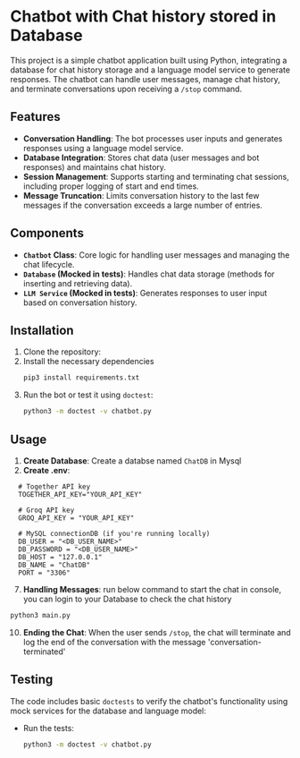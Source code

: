 # Chatbot with Chat history stored in Database

This project is a simple chatbot application built using Python, integrating a database for chat history storage and a language model service to generate responses. The chatbot can handle user messages, manage chat history, and terminate conversations upon receiving a `/stop` command.

## Features
- **Conversation Handling**: The bot processes user inputs and generates responses using a language model service.
- **Database Integration**: Stores chat data (user messages and bot responses) and maintains chat history.
- **Session Management**: Supports starting and terminating chat sessions, including proper logging of start and end times.
- **Message Truncation**: Limits conversation history to the last few messages if the conversation exceeds a large number of entries.

## Components
- **`Chatbot` Class**: Core logic for handling user messages and managing the chat lifecycle.
- **`Database` (Mocked in tests)**: Handles chat data storage (methods for inserting and retrieving data).
- **`LLM Service` (Mocked in tests)**: Generates responses to user input based on conversation history.

## Installation
1. Clone the repository:
2. Install the necessary dependencies
   ```bash
   pip3 install requirements.txt
   ```
4. Run the bot or test it using `doctest`:
    ```bash
    python3 -m doctest -v chatbot.py
    ```

## Usage
1. **Create Database**: Create a databse named `ChatDB` in Mysql
2. **Create .env**:
```
  # Together API key
  TOGETHER_API_KEY="YOUR_API_KEY"
  
  # Groq API key
  GROQ_API_KEY = "YOUR_API_KEY"
  
  # MySQL connectionDB (if you're running locally)
  DB_USER = "<DB_USER_NAME>"
  DB_PASSWORD = "<DB_USER_NAME>"
  DB_HOST = "127.0.0.1"
  DB_NAME = "ChatDB"
  PORT = "3306"
 ```
7. **Handling Messages**: run below command to start the chat in console, you can login to your Database to check the chat history
```python
python3 main.py
```
10. **Ending the Chat**: When the user sends `/stop`, the chat will terminate and log the end of the conversation with the message 'conversation-terminated'

## Testing
The code includes basic `doctests` to verify the chatbot's functionality using mock services for the database and language model:
- Run the tests:
    ```bash
    python3 -m doctest -v chatbot.py
    ```
